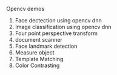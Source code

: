 Opencv demos

1. Face dectection using opencv dnn
2. Image classification using opencv dnn
3. Four point perspective transform
4. document scanner
5. Face landmark detection
6. Measure object
7. Template Matching
8. Color Contrasting
